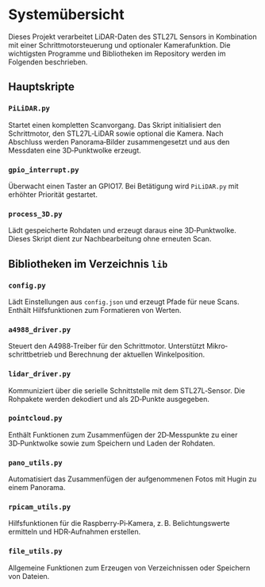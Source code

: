 # Systemübersicht

Dieses Projekt verarbeitet LiDAR-Daten des STL27L Sensors in Kombination mit einer Schrittmotorsteuerung und optionaler Kamerafunktion. Die wichtigsten Programme und Bibliotheken im Repository werden im Folgenden beschrieben.

## Hauptskripte

### `PiLiDAR.py`
Startet einen kompletten Scanvorgang. Das Skript initialisiert den Schrittmotor, den STL27L‑LiDAR sowie optional die Kamera. Nach Abschluss werden Panorama‑Bilder zusammengesetzt und aus den Messdaten eine 3D‑Punktwolke erzeugt.

### `gpio_interrupt.py`
Überwacht einen Taster an GPIO17. Bei Betätigung wird `PiLiDAR.py` mit erhöhter Priorität gestartet.

### `process_3D.py`
Lädt gespeicherte Rohdaten und erzeugt daraus eine 3D‑Punktwolke. Dieses Skript dient zur Nachbearbeitung ohne erneuten Scan.

## Bibliotheken im Verzeichnis `lib`

### `config.py`
Lädt Einstellungen aus `config.json` und erzeugt Pfade für neue Scans. Enthält Hilfsfunktionen zum Formatieren von Werten.

### `a4988_driver.py`
Steuert den A4988‑Treiber für den Schrittmotor. Unterstützt Mikro­schrittbetrieb und Berechnung der aktuellen Winkelposition.

### `lidar_driver.py`
Kommuniziert über die serielle Schnittstelle mit dem STL27L‑Sensor. Die Rohpakete werden dekodiert und als 2D‑Punkte ausgegeben.

### `pointcloud.py`
Enthält Funktionen zum Zusammenfügen der 2D‑Messpunkte zu einer 3D‑Punktwolke sowie zum Speichern und Laden der Rohdaten.

### `pano_utils.py`
Automatisiert das Zusammenfügen der aufgenommenen Fotos mit Hugin zu einem Panorama.

### `rpicam_utils.py`
Hilfsfunktionen für die Raspberry‑Pi‑Kamera, z. B. Belichtungswerte ermitteln und HDR‑Aufnahmen erstellen.

### `file_utils.py`
Allgemeine Funktionen zum Erzeugen von Verzeichnissen oder Speichern von Dateien.


